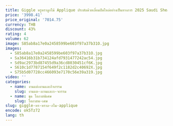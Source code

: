 ```yaml
---
title: Giggle หรูหราลูกไม้ Applique ประดับด้วยเลื่อมปิดไหล่อย่างเป็นทางการ 2025 Saudi Sheah ไม่มีรถไฟที่กําหนดเองชุดราตรี
price: '3998.41'
price_original: '7014.75'
currency: THB
discount: 43%
rating: 4
volume: 62
image: S85ab8a17e0a2458599be603f97a37b31O.jpg
images:
  - S85ab8a17e0a2458599be603f97a37b31O.jpg
  - Sa36416b31b734124afd7931477242ac54.jpg
  - Sd9ac2973bd87455d9a36cd8030451cf6K.jpg
  - S610c1d7787154f649f2c1182d2c40692X.jpg
  - S75b5d07728cc466093e7170c56e39a319.jpg
video: ''
categories:
  - name: งานแต่งงานและกิจกรรม
    slug: งานแต-งงานและก-จกรรม
  - name: ชุด โอกาสพิเศษ
    slug: โอกาสพ-เศษ
slug: giggle-หร-หราล-กไม-applique
encode: ok5Tz72
lang: th
---
```

  